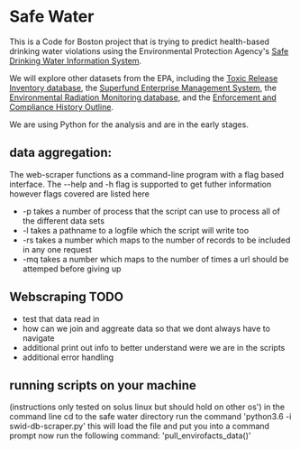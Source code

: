 # Safe Water
This is a Code for Boston project that is trying to predict health-based drinking water violations using the Environmental Protection Agency's [Safe Drinking Water Information System](https://www.epa.gov/enviro/sdwis-model).

We will explore other datasets from the EPA, including the [Toxic Release Inventory database](https://www.epa.gov/enviro/tri-search), the [Superfund Enterprise Management System](https://www.epa.gov/enviro/sems-search), the [Environmental Radiation Monitoring database](https://www.epa.gov/radnet), and the [Enforcement and Compliance History Outline](https://echo.epa.gov/). 

We are using Python for the analysis and are in the early stages. 

## data aggregation:
The web-scraper functions as a command-line program with a flag based interface. The --help and -h flag is supported to get futher information however flags covered are listed here
* -p takes a number of process that the script can use to process all of the different data sets
* -l takes a pathname to a logfile which the script will write too
* -rs takes a number which maps to the number of records to be included in any one request
* -mq takes a number which maps to the number of times a url should be attemped before giving up

## Webscraping TODO
* test that data read in
* how can we join and aggreate data so that we dont always have to navigate
* additional print out info to better understand were we are in the scripts
* additional error handling


## running scripts on your machine
(instructions only tested on solus linux but should hold on other os')
in the command line cd to the safe water directory
run the command 'python3.6 -i swid-db-scraper.py'
this will load the file and put you into a command prompt
now run the following command: 'pull_envirofacts_data()'
